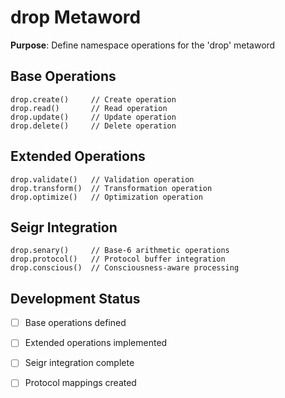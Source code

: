 # drop Metaword

**Purpose**: Define namespace operations for the 'drop' metaword

## Base Operations

```hyphos
drop.create()     // Create operation
drop.read()       // Read operation  
drop.update()     // Update operation
drop.delete()     // Delete operation
```

## Extended Operations

```hyphos
drop.validate()   // Validation operation
drop.transform()  // Transformation operation
drop.optimize()   // Optimization operation
```

## Seigr Integration

```hyphos
drop.senary()     // Base-6 arithmetic operations
drop.protocol()   // Protocol buffer integration
drop.conscious()  // Consciousness-aware processing
```

## Development Status

- [ ] Base operations defined
- [ ] Extended operations implemented  
- [ ] Seigr integration complete
- [ ] Protocol mappings created

